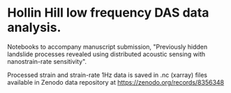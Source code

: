 # Hollin Hill low frequency DAS data analysis. 

Notebooks to accompany manuscript submission, "Previously hidden landslide processes revealed using distributed acoustic sensing with nanostrain-rate sensitivity". 

Processed strain and strain-rate 1Hz data is saved in .nc (xarray) files available in Zenodo data repository at https://zenodo.org/records/8356348
